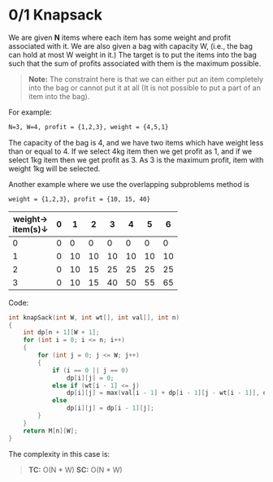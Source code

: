# 0/1 Knapsack

We are given **N** items where each item has some weight and profit associated with it. We are also given a bag with capacity W, (i.e., the bag can hold at most W weight in it.) The target is to put the items into the bag such that the sum of profits associated with them is the maximum possible.
> **Note:** The constraint here is that we can either put an item completely into the bag or cannot put it at all (It is not possible to put a part of an item into the bag).

For example:

```txt
N=3, W=4, profit = {1,2,3}, weight = {4,5,1}
```

The capacity of the bag is 4, and we have two items which have weight less than or equal to 4. If we select 4kg item then we get profit as 1, and if we select 1kg item then we get profit as 3.
As 3 is the maximum profit, item with weight 1kg will be selected.

Another example where we use the overlapping subproblems method is

```txt
weight = {1,2,3}, profit = {10, 15, 40}
```

|weight&rarr;<br>item(s)&darr;|0|1|2|3|4|5|6|
|-|-|-|-|-|-|-|-|
|0|0|0|0|0|0|0|0|
|1|0|10|10|10|10|10|10|
|2|0|10|15|25|25|25|25|
|3|0|10|15|40|50|55|65|

Code:

```cpp
int knapSack(int W, int wt[], int val[], int n)
{
    int dp[n + 1][W + 1];
    for (int i = 0; i <= n; i++)
    {
        for (int j = 0; j <= W; j++)
        {
            if (i == 0 || j == 0)
                dp[i][j] = 0;
            else if (wt[i - 1] <= j)
                dp[i][j] = max(val[i - 1] + dp[i - 1][j - wt[i - 1]], dp[i - 1][j]);
            else
                dp[i][j] = dp[i - 1][j];
        }
    }
    return M[n][W];
}
```

The complexity in this case is:
> **TC:** O(N \* W)
> **SC:** O(N \* W)
